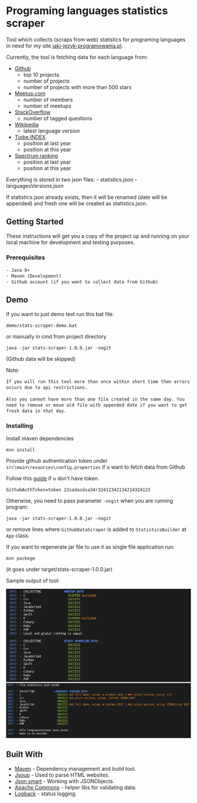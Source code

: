 # Programing languages statistics scraper

Tool which collects (scraps from web) statistics for programing languages in need for my site [jaki-jezyk-programowania.pl](https://jaki-jezyk-programowania.pl/).

Currently, the tool is fetching data for each language from:
- [Github](https://github.com/)
    * top 10 projects
    * number of projects
    * number of projects with more than 500 stars
 - [Meetup.com](https://www.meetup.com/pl-PL/topics/JavaScript)
    * number of members
    * number of meetups
 - [StackOverflow](https://stackoverflow.com)
     * number of tagged questions
 - [Wikipedia](https://en.wikipedia.org/wiki/Main_Page)
    * latest language version
 - [Tiobe INDEX](https://www.tiobe.com/tiobe-index/)
    * position at last year
    * position at this year
 - [Spectrum ranking](https://spectrum.ieee.org/static/interactive-the-top-programming-languages-2017)
    * position at last year
    * position at this year
 
 Everything is stored in two json files:
    - statistics.json
    - languagesVersions.json
    
 If statistics.json already exists, then it will be renamed (date will be appended) and fresh one will be created as statistics.json.

## Getting Started

These instructions will get you a copy of the project up and running on your local machine for development and testing purposes.

### Prerequisites

```
- Java 8+
- Maven (Development)
- Github account (if you want to collect data from Github)
```

## Demo

If you want to just demo test run this bat file:

```
demo/stats-scraper-demo.bat
```

or manually in cmd from project directory

```
java -jar stats-scraper-1.0.0.jar -nogit
```

(Github data will be skipped)

Note:
```
If you will run this tool more than once within short time then errors occurs due to api restrictions. 

Also you cannot have more than one file created in the same day. You need to remove or move old file with appended date if you want to get fresh data in that day.
```
### Installing

Install maven dependencies

```
mvn install
```

Provide github authentication token under `src\main\resources\config.properties` if u want to fetch data from Github

Follow this [guide](https://help.github.com/articles/creating-a-personal-access-token-for-the-command-line/) if u don't have token.

```
GithubAuthToken=token 22sadasdsa34r32412342134214324123
```

Otherwise, you need to pass parameter `-nogit` when you are running program:
```
java -jar stats-scraper-1.0.0.jar -nogit
```
or remove lines where `GithubDataScraper` is added to `StatisticsBuilder` at `App` class.

If you want to regenerate jar file to use it as single file application run:

```
mvn packege
```
(it goes under target/stats-scraper-1.0.0.jar)

Sample output of tool:

![Sample outpoot of tool](demo/sample.png)
![Sample outpoot of tool 2](demo/sample2.png)

## Built With

* [Maven](https://maven.apache.org/) - Dependency management and build tool.
* [Jsoup](https://jsoup.org/) - Used to parse HTML websites.
* [Json smart](https://netplex.github.io/json-smart/) - Working with JSONObjects.
* [Apache Commons](https://commons.apache.org/) - helper libs for validating data.
* [Logback](https://commons.apache.org/) - status logging.
